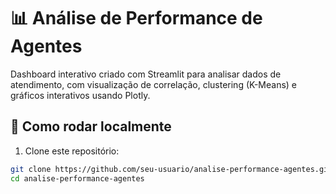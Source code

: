 # 📊 Análise de Performance de Agentes

Dashboard interativo criado com Streamlit para analisar dados de atendimento, com visualização de correlação, clustering (K-Means) e gráficos interativos usando Plotly.

## 🚀 Como rodar localmente

1. Clone este repositório:
```bash
git clone https://github.com/seu-usuario/analise-performance-agentes.git
cd analise-performance-agentes
